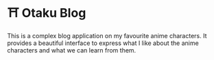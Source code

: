 # ⛩️ Otaku Blog

This is a complex blog application on my favourite anime characters. It provides a beautiful interface to express what I like about the anime characters and what we can learn from them.
